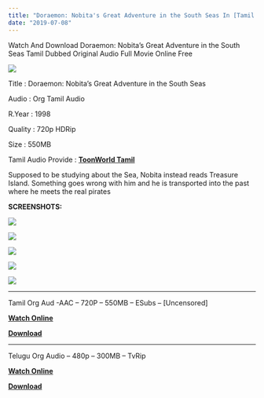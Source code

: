 ```yaml
---
title: "Doraemon: Nobita's Great Adventure in the South Seas In [Tamil & Telugu] Org Aud Full Movie Download"
date: "2019-07-08"
---
```


Watch And Download Doraemon: Nobita’s Great Adventure in the South Seas Tamil Dubbed Original Audio Full Movie Online Free

[![](https://1.bp.blogspot.com/-biAGSC-YhYo/XSOQGM6a99I/AAAAAAAAByw/iIT3d_bIYSMsBqPAWsApExQen-cuRf-xgCLcBGAs/s320/02an_doraemon-thumb-765xauto-608.jpg)](https://1.bp.blogspot.com/-biAGSC-YhYo/XSOQGM6a99I/AAAAAAAAByw/iIT3d_bIYSMsBqPAWsApExQen-cuRf-xgCLcBGAs/s1600/02an_doraemon-thumb-765xauto-608.jpg)

Title : Doraemon: Nobita’s Great Adventure in the South Seas

Audio : Org Tamil Audio

R.Year : 1998

Quality : 720p HDRip

Size : 550MB

Tamil Audio Provide : **[ToonWorld Tamil](https://toonworldtamil.blogspot.com/)**

Supposed to be studying about the Sea, Nobita instead reads Treasure Island. Something goes wrong with him and he is transported into the past where he meets the real pirates  
  
**SCREENSHOTS:**  
  

[![](https://1.bp.blogspot.com/-aTbb6ZJlKNs/XSOQrgk2aQI/AAAAAAAABzA/3UyccaIQjo4oygLRVG-ZIdHhKEd912eRQCLcBGAs/s320/Screenshot_2019-07-08-20-50-47.jpg)](https://1.bp.blogspot.com/-aTbb6ZJlKNs/XSOQrgk2aQI/AAAAAAAABzA/3UyccaIQjo4oygLRVG-ZIdHhKEd912eRQCLcBGAs/s1600/Screenshot_2019-07-08-20-50-47.jpg)

[![](https://1.bp.blogspot.com/-gwfpdhtaZfk/XSOQrU79YiI/AAAAAAAABy8/KiCCxAhUaEQUEMtV1EQ1E1f9oUoOL0rawCLcBGAs/s320/Screenshot_2019-07-08-20-50-57.jpg)](https://1.bp.blogspot.com/-gwfpdhtaZfk/XSOQrU79YiI/AAAAAAAABy8/KiCCxAhUaEQUEMtV1EQ1E1f9oUoOL0rawCLcBGAs/s1600/Screenshot_2019-07-08-20-50-57.jpg)

[![](https://1.bp.blogspot.com/-eMFkJGho9xw/XSOQraHagaI/AAAAAAAABy4/J5CYEg6Q7oIEpNaDFQ2VVIlSii5XgyL4QCLcBGAs/s320/Screenshot_2019-07-08-20-51-10.jpg)](https://1.bp.blogspot.com/-eMFkJGho9xw/XSOQraHagaI/AAAAAAAABy4/J5CYEg6Q7oIEpNaDFQ2VVIlSii5XgyL4QCLcBGAs/s1600/Screenshot_2019-07-08-20-51-10.jpg)

[![](https://1.bp.blogspot.com/-YkI13Ej7Lbw/XSOQs9xOMKI/AAAAAAAABzE/0jeSTa28KbEQNbJBuWMvN6gqZH_ofRiDQCLcBGAs/s320/Screenshot_2019-07-08-20-51-30.jpg)](https://1.bp.blogspot.com/-YkI13Ej7Lbw/XSOQs9xOMKI/AAAAAAAABzE/0jeSTa28KbEQNbJBuWMvN6gqZH_ofRiDQCLcBGAs/s1600/Screenshot_2019-07-08-20-51-30.jpg)

[![](https://1.bp.blogspot.com/-cmgrlFJzeAI/XSOQtST0h6I/AAAAAAAABzI/Z3uQ0ctfnoUi_Ix2JHRKuOiQEjU_W79jACLcBGAs/s320/Screenshot_20190708-205208.jpg)](https://1.bp.blogspot.com/-cmgrlFJzeAI/XSOQtST0h6I/AAAAAAAABzI/Z3uQ0ctfnoUi_Ix2JHRKuOiQEjU_W79jACLcBGAs/s1600/Screenshot_20190708-205208.jpg)

* * *

Tamil Org Aud -AAC – 720P – 550MB – ESubs – \[Uncensored\]

**[Watch Online](https://toonsouthindia.xyz/doraemon-nobitas-great-adventure-in-the-south-seas/)** 

  

**[Download](https://clk.ink/LBiD7Nzj)**

* * *

Telugu Org Audio – 480p – 300MB – TvRip

  

**[Watch Online](https://toonsouthindia.xyz/doraemon-nobitas-great-adventure-in-the-south-seas/)** 

  

**[Download](https://toonpirates.xyz/index.php?/forums/topic/208-doraemon-nobitas-great-adventure-in-the-south-seas-1998-in-telugu-hd-tvrip-480p-300mb/)**
